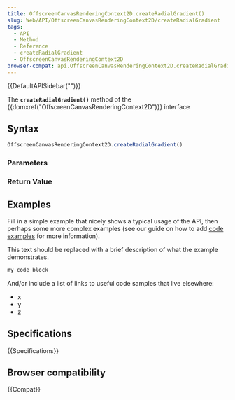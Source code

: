 ```yaml
---
title: OffscreenCanvasRenderingContext2D.createRadialGradient()
slug: Web/API/OffscreenCanvasRenderingContext2D/createRadialGradient
tags:
  - API
  - Method
  - Reference
  - createRadialGradient
  - OffscreenCanvasRenderingContext2D
browser-compat: api.OffscreenCanvasRenderingContext2D.createRadialGradient
---
```

{{DefaultAPISidebar("")}}

The **`createRadialGradient()`** method of the {{domxref("OffscreenCanvasRenderingContext2D")}} interface 

## Syntax

```js
OffscreenCanvasRenderingContext2D.createRadialGradient()
```

### Parameters



### Return Value



## Examples

Fill in a simple example that nicely shows a typical usage of the API, then perhaps some more complex examples (see our guide on how to add [code examples](/en-US/docs/MDN/Contribute/Structures/Code_examples) for more information).

This text should be replaced with a brief description of what the example demonstrates.

```js
my code block
```

And/or include a list of links to useful code samples that live elsewhere:

*   x
*   y
*   z

## Specifications

{{Specifications}}

## Browser compatibility

{{Compat}}

